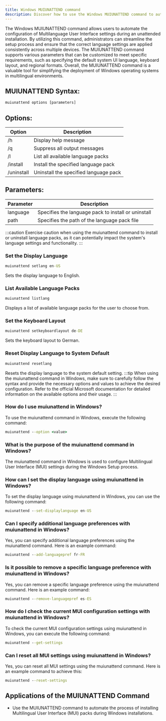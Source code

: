 ```yaml
---
title: Windows MUIUNATTEND command
description: Discover how to use the Windows MUIUNATTEND command to automate Multilanguage User Interface configurations.
---
```


The Windows MUIUNATTEND command allows users to automate the configuration of Multilanguage User Interface settings during an unattended installation. By utilizing this command, administrators can streamline the setup process and ensure that the correct language settings are applied consistently across multiple devices. The MUIUNATTEND command supports various parameters that can be customized to meet specific requirements, such as specifying the default system UI language, keyboard layout, and regional formats. Overall, the MUIUNATTEND command is a valuable tool for simplifying the deployment of Windows operating systems in multilingual environments.
## MUIUNATTEND Syntax:
```cmd
muiunattend options [parameters]
```

## Options:
| Option        | Description                             |
|---------------|-----------------------------------------|
| /h            | Display help message                    |
| /q            | Suppress all output messages            |
| /l            | List all available language packs       |
| /install      | Install the specified language pack     |
| /uninstall    | Uninstall the specified language pack   |

## Parameters:
| Parameter     | Description                                          |
|---------------|------------------------------------------------------|
| language      | Specifies the language pack to install or uninstall  |
| path          | Specifies the path of the language pack file         |

:::caution
Exercise caution when using the muiunattend command to install or uninstall language packs, as it can potentially impact the system's language settings and functionality.
:::

### Set the Display Language
```cmd
muiunattend setlang en-US
```
Sets the display language to English.

### List Available Language Packs
```cmd
muiunattend listlang
```
Displays a list of available language packs for the user to choose from.

### Set the Keyboard Layout
```cmd
muiunattend setkeyboardlayout de-DE
```
Sets the keyboard layout to German.

### Reset Display Language to System Default
```cmd
muiunattend resetlang
```
Resets the display language to the system default setting.
:::tip
When using the muiunattend command in Windows, make sure to carefully follow the syntax and provide the necessary options and values to achieve the desired configuration. Refer to the official Microsoft documentation for detailed information on the available options and their usage.
:::

### How do I use muiunattend in Windows?
To use the muiunattend command in Windows, execute the following command:
```cmd
muiunattend --option <value>
```

### What is the purpose of the muiunattend command in Windows?
The muiunattend command in Windows is used to configure Multilingual User Interface (MUI) settings during the Windows Setup process.

### How can I set the display language using muiunattend in Windows?
To set the display language using muiunattend in Windows, you can use the following command:
```cmd
muiunattend --set-displaylanguage en-US
```

### Can I specify additional language preferences with muiunattend in Windows?
Yes, you can specify additional language preferences using the muiunattend command. Here is an example command:
```cmd
muiunattend --add-languagepref fr-FR
```

### Is it possible to remove a specific language preference with muiunattend in Windows?
Yes, you can remove a specific language preference using the muiunattend command. Here is an example command:
```cmd
muiunattend --remove-languagepref es-ES
```

### How do I check the current MUI configuration settings with muiunattend in Windows?
To check the current MUI configuration settings using muiunattend in Windows, you can execute the following command:
```cmd
muiunattend --get-settings
```

### Can I reset all MUI settings using muiunattend in Windows?
Yes, you can reset all MUI settings using the muiunattend command. Here is an example command to achieve this:
```cmd
muiunattend --reset-settings
```

## Applications of the MUIUNATTEND Command
- Use the MUIUNATTEND command to automate the process of installing Multilingual User Interface (MUI) packs during Windows installations.